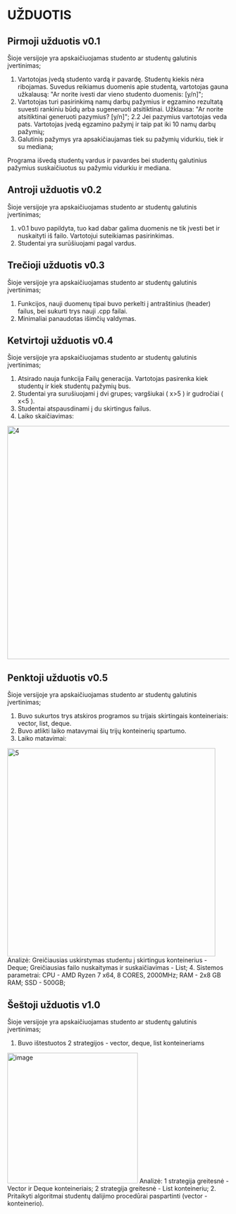 # UŽDUOTIS

## Pirmoji užduotis v0.1
Šioje versijoje yra apskaičiuojamas studento ar studentų galutinis įvertinimas;
1. Vartotojas įvedą studento vardą ir pavardę. Studentų kiekis nėra ribojamas. Suvedus reikiamus duomenis apie studentą, vartotojas gauna užkalausą: "Ar norite ivesti dar vieno studento duomenis: [y/n]";
2. Vartotojas turi pasirinkimą namų darbų pažymius ir egzamino rezultatą suvesti rankiniu būdų arba sugeneruoti atsitiktinai. Užklausa:  "Ar norite atsitiktinai generuoti pazymius? [y/n]";
  2.2 Jei pazymius vartotojas veda pats. Vartotojas įvedą egzamino pažymį ir taip pat iki 10 namų darbų pažymių;
3. Galutinis pažymys yra apsakičiaujamas tiek su pažymių vidurkiu, tiek ir su mediana;

Programa išvedą studentų vardus ir pavardes bei studentų galutinius pažymius suskaičiuotus su pažymiu vidurkiu ir mediana.

## Antroji užduotis v0.2
Šioje versijoje yra apskaičiuojamas studento ar studentų galutinis įvertinimas;
1. v0.1 buvo papildyta, tuo kad dabar galima duomenis ne tik įvesti bet ir nuskaityti iš failo. Vartotojui suteikiamas pasirinkimas.
2. Studentai yra surūšiuojami pagal vardus.

## Trečioji užduotis v0.3
Šioje versijoje yra apskaičiuojamas studento ar studentų galutinis įvertinimas;
1. Funkcijos, nauji duomenų tipai buvo perkelti į antraštinius (header) failus, bei sukurti trys nauji .cpp failai.
2. Minimaliai panaudotas išimčių valdymas.

## Ketvirtoji užduotis v0.4
Šioje versijoje yra apskaičiuojamas studento ar studentų galutinis įvertinimas;
1. Atsirado nauja funkcija Failų generacija. Vartotojas pasirenka kiek studentų ir kiek studentų pažymių bus.
2. Studentai yra surušiuojami į dvi grupes; vargšiukai ( x>5 ) ir gudročiai ( x<5 ).
3. Studentai atspausdinami į du skirtingus failus.
4. Laiko skaičiavimas:
<img width="529" alt="4" src="https://user-images.githubusercontent.com/99173750/161427869-a602335f-7628-452c-9173-81698ac3673d.png">

## Penktoji užduotis v0.5
Šioje versijoje yra apskaičiuojamas studento ar studentų galutinis įvertinimas;
1. Buvo sukurtos trys atskiros programos su trijais skirtingais konteineriais: vector, list, deque.
2. Buvo atlikti laiko matavymai šių trijų konteinerių spartumo.
3. Laiko matavimai:
<img width="472" alt="5" src="https://user-images.githubusercontent.com/99173750/161427791-2aa6fcce-2c4d-4d1b-b3e5-b70b0de01c25.png">
Analizė: 
Greičiausias uskirstymas studentu į skirtingus konteinerius - Deque;
Greičiausias failo nuskaitymas ir suskaičiavimas - List;
4. Sistemos parametrai:
CPU - AMD Ryzen 7 x64, 8 CORES, 2000MHz; RAM - 2x8 GB RAM; SSD - 500GB;

## Šeštoji užduotis v1.0
Šioje versijoje yra apskaičiuojamas studento ar studentų galutinis įvertinimas;
1. Buvo ištestuotos 2 strategijos - vector, deque, list konteineriams
<img width="296" alt="image" src="https://user-images.githubusercontent.com/99173750/163682620-919d9cf6-a9f6-4ba7-97bf-6b2f641d2f6c.png">
Analizė:
1 strategija greitesnė - Vector ir Deque konteineriais;
2 strategija greitesnė - List konteineriu;
2. Pritaikyti algoritmai studentų dalijimo procedūrai paspartinti (vector - konteinerio).

